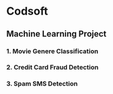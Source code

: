 # Codsoft
## Machine Learning Project
### 1. Movie Genere Classification
### 2. Credit Card Fraud Detection
### 3. Spam SMS Detection

